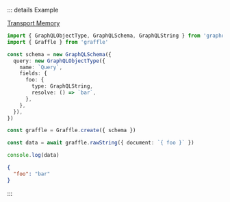 ::: details Example

<div class="ExampleSnippet">
<a href="../../examples/other/transport-memory">Transport Memory</a>

<!-- dprint-ignore-start -->
```ts twoslash
import { GraphQLObjectType, GraphQLSchema, GraphQLString } from 'graphql'
import { Graffle } from 'graffle'

const schema = new GraphQLSchema({
  query: new GraphQLObjectType({
    name: `Query`,
    fields: {
      foo: {
        type: GraphQLString,
        resolve: () => `bar`,
      },
    },
  }),
})

const graffle = Graffle.create({ schema })

const data = await graffle.rawString({ document: `{ foo }` })

console.log(data)
```
<!-- dprint-ignore-end -->

<!-- dprint-ignore-start -->
```json
{
  "foo": "bar"
}
```
<!-- dprint-ignore-end -->

</div>
:::
